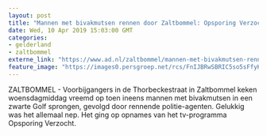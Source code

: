 ```yaml
---
layout: post
title: "Mannen met bivakmutsen rennen door Zaltbommel: Opsporing Verzocht maakt reconstructie van woningoverval"
date: Wed, 10 Apr 2019 15:03:00 GMT
categories: 
- gelderland 
- zaltbommel 
externe_link: "https://www.ad.nl/zaltbommel/mannen-met-bivakmutsen-rennen-door-zaltbommel-opsporing-verzocht-maakt-reconstructie-van-woningoverval~a00feedf/"
feature_image: "https://images0.persgroep.net/rcs/FnIJBRwSBRIC5so5sFfyKsEgnxE/diocontent/145246087/_fitwidth/400/?appId=21791a8992982cd8da851550a453bd7f&quality=0.7"
---
```


ZALTBOMMEL - Voorbijgangers in de Thorbeckestraat in Zaltbommel keken woensdagmiddag vreemd op toen ineens mannen met bivakmutsen in een zwarte Golf sprongen, gevolgd door rennende politie-agenten. Gelukkig was het allemaal nep. Het ging op opnames van het tv-programma Opsporing Verzocht.
